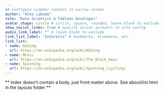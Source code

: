 ```yaml
---
## Configure sidebar content in narrow column
author: "Alex Labuda"
role: "Data Scientist & Tableau Developer"
avatar_shape: circle # circle, square, rounded, leave blank to exclude
show_social_links: true # specify social accounts in site config
audio_link_label: "" # leave blank to exclude
link_list_label: "Interests" # bookmarks, elsewhere, etc.
link_list:
- name: Hiking
  url: https://en.wikipedia.org/wiki/Hiking
- name: Music
  url: https://en.wikipedia.org/wiki/The_Black_Keys
- name: Spinning
  url: https://en.wikipedia.org/wiki/Spinning_(cycling)
---
```


** index doesn't contain a body, just front matter above.
See about/list.html in the layouts folder **